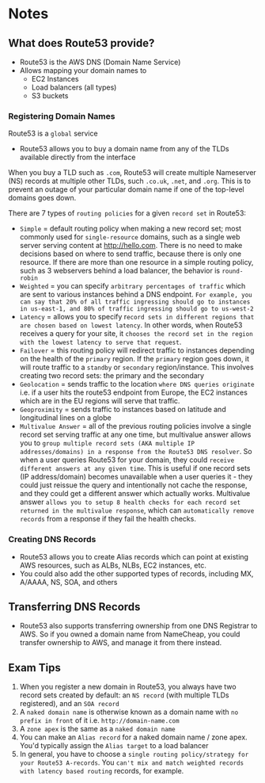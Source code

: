 # Notes

## What does Route53 provide?

- Route53 is the AWS DNS (Domain Name Service)
- Allows mapping your domain names to
    - EC2 Instances
    - Load balancers (all types)
    - S3 buckets

### Registering Domain Names

Route53 is a `global` service

- Route53 allows you to buy a domain name from any of the TLDs available directly from the interface

When you buy a TLD such as `.com`, Route53 will create multiple Nameserver (NS) records at multiple other TLDs, such `.co.uk`, `.net`, and `.org`. This is to prevent an outage of your particular domain name if one of the top-level domains goes down.

There are 7 types of `routing policies` for a given `record set` in Route53:

- `Simple` = default routing policy when making a new record set; most commonly used for `single-resource` domains, such as a single web server serving content at http://hello.com. There is no need to make decisions based on where to send traffic, because there is only one resource. If there are more than one resource in a simple routing policy, such as 3 webservers behind a load balancer, the behavior is `round-robin`
- `Weighted` = you can specify `arbitrary percentages of traffic` which are sent to various instances behind a DNS endpoint. `For example, you can say that 20% of all traffic ingressing should go to instances in us-east-1, and 80% of traffic ingressing should go to us-west-2`
- `Latency` = allows you to specify r`ecord sets in different regions that are chosen based on lowest latency`. In other words, when Route53 receives a query for your site, it `chooses the record set in the region with the lowest latency to serve that request`.
- `Failover` = this routing policy will redirect traffic to instances depending on the health of the `primary` region. If the `primary` region goes down, it will route traffic to a `standby` or `secondary` region/instance. This involves creating two record sets: the primary and the secondary
- `Geolocation` = sends traffic to the location `where DNS queries originate` i.e. if a user hits the route53 endpoint from Europe, the EC2 instances which are in the EU regions will serve that traffic.
- `Geoproximity` = sends traffic to instances based on latitude and longitudinal lines on a globe
- `Multivalue Answer` = all of the previous routing policies involve a single record set serving traffic at any one time, but multivalue answer allows you to `group multiple record sets (AKA multiple IP addresses/domains) in a response from the Route53 DNS resolver`. So when a user queries Route53 for your domain, they could `receive different answers at any given time`. This is useful if one record sets (IP address/domain) becomes unavailable when a user queries it - they could just reissue the query and intentionally not cache the response, and they could get a different answer which actually works. Multivalue answer `allows you to setup 8 health checks for each record set returned in the multivalue response`, which can `automatically remove records` from a response if they fail the health checks.

### Creating DNS Records

- Route53 allows you to create Alias records which can point at existing AWS resources, such as ALBs, NLBs, EC2 instances, etc.
- You could also add the other supported types of records, including MX, A/AAAA, NS, SOA, and others

## Transferring DNS Records

- Route53 also supports transferring ownership from one DNS Registrar to AWS. So if you owned a domain name from NameCheap, you could transfer ownership to AWS, and manage it from there instead.

## Exam Tips

1. When you register a new domain in Route53, you always have two record sets created by default: an `NS record` (with multiple TLDs registered), and an `SOA record`
2. A `naked domain name` is otherwise known as a domain name with `no prefix in front` of it i.e. `http://domain-name.com`
3. A `zone apex` is the same as a `naked domain name`
4. You can make an `Alias record` for a naked domain name / zone apex. You'd typically assign the `Alias target` to a load balancer
5. In general, you have to choose a `single routing policy/strategy for your Route53 A-records`. You `can't mix and match weighted records with latency based routing` records, for example.